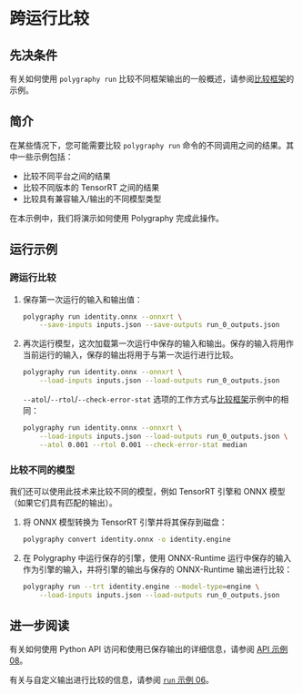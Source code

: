 # 跨运行比较

## 先决条件
有关如何使用 `polygraphy run` 比较不同框架输出的一般概述，请参阅[比较框架](../../../../examples/cli/run/01_comparing_frameworks)的示例。

## 简介

在某些情况下，您可能需要比较 `polygraphy run` 命令的不同调用之间的结果。其中一些示例包括：

*   比较不同平台之间的结果
*   比较不同版本的 TensorRT 之间的结果
*   比较具有兼容输入/输出的不同模型类型

在本示例中，我们将演示如何使用 Polygraphy 完成此操作。

## 运行示例

### 跨运行比较

1.  保存第一次运行的输入和输出值：

    ```bash
    polygraphy run identity.onnx --onnxrt \
        --save-inputs inputs.json --save-outputs run_0_outputs.json
    ```

2.  再次运行模型，这次加载第一次运行中保存的输入和输出。保存的输入将用作当前运行的输入，保存的输出将用于与第一次运行进行比较。

    ```bash
    polygraphy run identity.onnx --onnxrt \
        --load-inputs inputs.json --load-outputs run_0_outputs.json
    ```

    `--atol`/`--rtol`/`--check-error-stat` 选项的工作方式与[比较框架](../../../../examples/cli/run/01_comparing_frameworks)示例中的相同：

    ```bash
    polygraphy run identity.onnx --onnxrt \
        --load-inputs inputs.json --load-outputs run_0_outputs.json \
        --atol 0.001 --rtol 0.001 --check-error-stat median
    ```

### 比较不同的模型

我们还可以使用此技术来比较不同的模型，例如 TensorRT 引擎和 ONNX 模型（如果它们具有匹配的输出）。

1.  将 ONNX 模型转换为 TensorRT 引擎并将其保存到磁盘：

    ```bash
    polygraphy convert identity.onnx -o identity.engine
    ```

2.  在 Polygraphy 中运行保存的引擎，使用 ONNX-Runtime 运行中保存的输入作为引擎的输入，并将引擎的输出与保存的 ONNX-Runtime 输出进行比较：

    ```bash
    polygraphy run --trt identity.engine --model-type=engine \
        --load-inputs inputs.json --load-outputs run_0_outputs.json
    ```


## 进一步阅读

有关如何使用 Python API 访问和使用已保存输出的详细信息，请参阅 [API 示例 08](../../../api/08_working_with_run_results_and_saved_inputs_manually/)。

有关与自定义输出进行比较的信息，请参阅 [`run` 示例 06](../06_comparing_with_custom_output_data/)。
